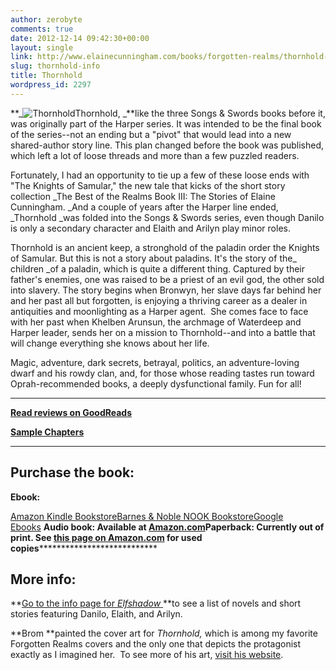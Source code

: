 ```yaml
---
author: zerobyte
comments: true
date: 2012-12-14 09:42:30+00:00
layout: single
link: http://www.elainecunningham.com/books/forgotten-realms/thornhold-info/
slug: thornhold-info
title: Thornhold
wordpress_id: 2297
---
```


**_![Thornhold](http://www.elainecunningham.com/wp-content/uploads/2012/12/Thornhold-178x300.jpg)Thornhold, _**like the three Songs & Swords books before it, was originally part of the Harper series. It was intended to be the final book of the series--not an ending but a "pivot" that would lead into a new shared-author story line. This plan changed before the book was published, which left a lot of loose threads and more than a few puzzled readers.

Fortunately, I had an opportunity to tie up a few of these loose ends with "The Knights of Samular," the new tale that kicks of the short story collection _The Best of the Realms Book III: The Stories of Elaine Cunningham. _And a couple of years after the Harper line ended, _Thornhold _was folded into the Songs & Swords series, even though Danilo is only a secondary character and Elaith and Arilyn play minor roles.

Thornhold is an ancient keep, a stronghold of the paladin order the Knights of Samular. But this is not a story about paladins. It's the story of the_ children _of a paladin, which is quite a different thing. Captured by their father's enemies, one was raised to be a priest of an evil god, the other sold into slavery. The story begins when Bronwyn, her slave days far behind her and her past all but forgotten, is enjoying a thriving career as a dealer in antiquities and moonlighting as a Harper agent.  She comes face to face with her past when Khelben Arunsun, the archmage of Waterdeep and Harper leader, sends her on a mission to Thornhold--and into a battle that will change everything she knows about her life.

Magic, adventure, dark secrets, betrayal, politics, an adventure-loving dwarf and his rowdy clan, and, for those whose reading tastes run toward Oprah-recommended books, a deeply dysfunctional family. Fun for all!

*******************************

**[Read reviews on GoodReads](http://www.goodreads.com/book/show/19858.Thornhold)**

**[Sample Chapters](http://books.google.com/books?id=Q59PG9FEw_cC&printsec=frontcover&source=gbs_ge_summary_r&cad=0#v=onepage&q&f=false)**

********************************


## Purchase the book:


**Ebook:**

[Amazon Kindle Bookstore](http://www.amazon.com/gp/product/B005UFN4RQ/ref=pd_lpo_k2_dp_sr_1?pf_rd_p=486539851&pf_rd_s=lpo-top-stripe-1&pf_rd_t=201&pf_rd_i=B008FDJP78&pf_rd_m=ATVPDKIKX0DER&pf_rd_r=1JSP6X7HEDZDRS8V5N23)[Barnes & Noble NOOK Bookstore](http://www.barnesandnoble.com/w/forgotten-realms-elaine-cunningham/1103164952?ean=9780786961924)[Google Ebooks](http://books.google.com/books?id=Q59PG9FEw_cC) **Audio book: **Available at [Amazon.com](ttp://www.amazon.com/Thornhold-Forgotten-Realms-Songs-Swords/dp/B00B9P344E/ref=sr_1_16?s=digital-text&ie=UTF8&qid=1360071941&sr=1-16&keywords=elaine+cunningham)**Paperback:** Currently out of print. See [this page on Amazon.com](http://www.amazon.com/THORNHOLD-Forgotten-Realms-The-Harpers/dp/0786911778/ref=tmm_mmp_title_0) for used copies*******************************


## **More info:**


**[Go to the info page for _Elfshadow_ ](http://www.elainecunningham.com/elfshadow-info)**to see a list of novels and short stories featuring Danilo, Elaith, and Arilyn.

**Brom **painted the cover art for _Thornhold,_ which is among my favorite Forgotten Realms covers and the only one that depicts the protagonist exactly as I imagined her.  To see more of his art, [visit his website](http://www.bromart.com).
